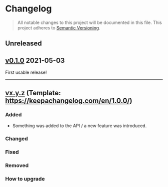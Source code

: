 # Changelog

> All notable changes to this project will be documented in this file. This project adheres to [Semantic Versioning](https://semver.org/spec/v2.0.0.html).

## Unreleased

## [v0.1.0](https://github.com/thibaudcolas/kontrasto/releases/tag/v0.1.0) 2021-05-03

First usable release!

---

## [vx.y.z](https://github.com/thibaudcolas/kontrasto/releases/tag/x.y.z) (Template: https://keepachangelog.com/en/1.0.0/)

### Added

- Something was added to the API / a new feature was introduced.

### Changed

### Fixed

### Removed

### How to upgrade
